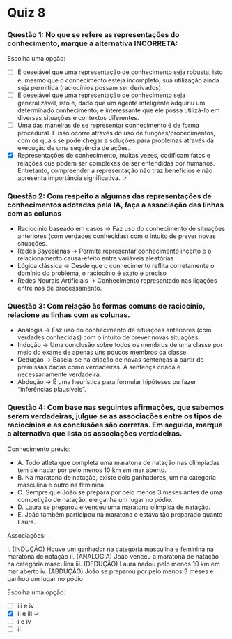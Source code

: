 # Quiz 8

### Questão 1: No que se refere as representações do conhecimento, marque a alternativa INCORRETA:

Escolha uma opção:

- [ ] É desejável que uma representação de conhecimento seja robusta, isto é, mesmo que o conhecimento esteja incompleto, sua utilização ainda seja permitida (raciocínios possam ser derivados).
- [ ] É desejável que uma representação de conhecimento seja generalizável, isto é, dado que um agente inteligente adquiriu um determinado conhecimento, é interessante que ele possa utilizá-lo em diversas situações e contextos diferentes.
- [ ] Uma das maneiras de se representar conhecimento é de forma procedural. E isso ocorre através do uso de funções/procedimentos, com os quais se pode chegar a soluções para problemas através da execução de uma sequência de ações.
- [x] Representações de conhecimento, muitas vezes, codificam fatos e relações que podem ser complexas de ser entendidas por humanos. Entretanto, compreender a representação não traz benefícios e não apresenta importância significativa. ✓

### Questão 2: Com respeito a algumas das representações de conhecimentos adotadas pela IA, faça a associação das linhas com as colunas

- Raciocínio baseado em casos → Faz uso do conhecimento de situações anteriores (com verdades conhecidas) com o intuito de prever novas situações.
- Redes Bayesianas → Permite representar conhecimento incerto e o relacionamento causa-efeito entre variáveis aleatórias
- Lógica clássica → Desde que o conhecimento reflita corretamente o domínio do problema, o raciocínio é exato e preciso
- Redes Neurais Artificiais → Conhecimento representado nas ligações entre nós de processamento.

### Questão 3: Com relação às formas comuns de raciocínio, relacione as linhas com as colunas.

- Analogia → Faz uso do conhecimento de situações anteriores (com verdades conhecidas) com o intuito de prever novas situações.
- Indução → Uma conclusão sobre todos os membros de uma classe por meio do exame de apenas uns poucos membros da classe.
- Dedução → Baseia-se na criação de novas sentenças a partir de premissas dadas como verdadeiras. A sentença criada é necessariamente verdadeira.
- Abdução → É uma heurística para formular hipóteses ou fazer “inferências plausíveis”.

### Questão 4: Com base nas seguintes afirmações, que sabemos serem verdadeiras, julgue se as associações entre os tipos de raciocínios e as conclusões são corretas. Em seguida, marque a alternativa que lista as associações verdadeiras.

Conhecimento prévio:

- A. Todo atleta que completa uma maratona de natação nas olimpíadas tem de nadar por pelo menos 10 km em mar aberto.
- B. Na maratona de natação, existe dois ganhadores, um na categoria masculina e outro na feminina.
- C. Sempre que João se prepara por pelo menos 3 meses antes de uma competição de natação, ele ganha um lugar no pódio.
- D. Laura se preparou e venceu uma maratona olímpica de natação.
- E. João também participou na maratona e estava tão preparado quanto Laura.

Associações:

i. (INDUÇÃO) Houve um ganhador na categoria masculina e feminina na maratona de natação
ii. (ANALOGIA) João venceu a maratona de natação na categoria masculina
iii. (DEDUÇÃO) Laura nadou pelo menos 10 km em mar aberto
iv. (ABDUÇÃO) João se preparou por pelo menos 3 meses e ganhou um lugar no pódio

Escolha uma opção:

- [ ] iii e iv
- [x] ii e iii ✓
- [ ] i e iv
- [ ] ii
